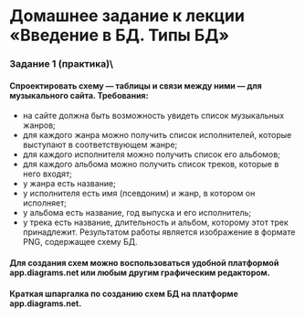 # Домашнее задание к лекции «Введение в БД. Типы БД»
### Задание 1 (практика)\
#### Спроектировать схему — таблицы и связи между ними — для музыкального сайта. Требования:

- на сайте должна быть возможность увидеть список музыкальных жанров;
- для каждого жанра можно получить список исполнителей, которые выступают в соответствующем жанре;
- для каждого исполнителя можно получить список его альбомов;
- для каждого альбома можно получить список треков, которые в него входят;
- у жанра есть название;
- у исполнителя есть имя (псевдоним) и жанр, в котором он исполняет;
- у альбома есть название, год выпуска и его исполнитель;
- у трека есть название, длительность и альбом, которому этот трек принадлежит.
Результатом работы является изображение в формате PNG, содержащее схему БД.

#### Для создания схем можно воспользоваться удобной платформой app.diagrams.net или любым другим графическим редактором.

#### Краткая шпаргалка по созданию схем БД на платформе app.diagrams.net.